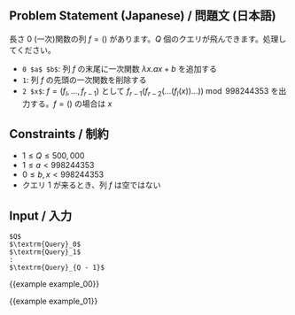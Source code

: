 Problem Statement (Japanese) / 問題文 (日本語)
---------

長さ $0$ (一次)関数の列 $f = ()$ があります。$Q$ 個のクエリが飛んできます。処理してください。

- `0 $a$ $b$`: 列 $f$ の末尾に一次関数 $\lambda x. ax + b$ を追加する
- `1`: 列 $f$ の先頭の一次関数を削除する
- `2 $x$`: $f = (f_{l}, \dots, f_{r - 1})$ として $f _ {r - 1}(f _ {r - 2}(\dots (f _ l(x)) \dots)) \bmod 998244353$ を出力する。$f = ()$ の場合は $x$

Constraints / 制約
---------

- $1 \leq Q \leq 500,000$
- $1 \leq a \lt 998244353$
- $0 \leq b, x \lt 998244353$
- クエリ $1$ が来るとき、列 $f$ は空ではない

Input / 入力
---------

~~~
$Q$
$\textrm{Query}_0$
$\textrm{Query}_1$
:
$\textrm{Query}_{Q - 1}$
~~~

{{example example_00}}

{{example example_01}}
